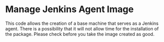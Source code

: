 # Manage Jenkins Agent Image

This code allows the creation of a base machine that serves as a Jenkins agent. There is a possibility that it will not allow time for the installation of the package. Please check before you take the image created as good.